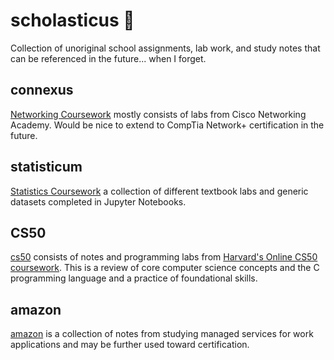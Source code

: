 # scholasticus :book:

Collection of unoriginal school assignments, lab work, and study notes that can be referenced in the future... when I forget.

## connexus

[Networking Coursework](./connexus/) mostly consists of labs from Cisco Networking Academy. Would be nice to extend to CompTia Network+ certification in the future.

## statisticum

[Statistics Coursework](./statisticum/) a collection of different textbook labs and generic datasets completed in Jupyter Notebooks.

## CS50

[cs50](./cs50/) consists of notes and programming labs from [Harvard's Online CS50 coursework](https://cs50.harvard.edu/x/). This is a review of core computer science concepts and the C programming language and a practice of foundational skills.

## amazon

[amazon](./amazon/) is a collection of notes from studying managed services for work applications and may be further used toward certification.
